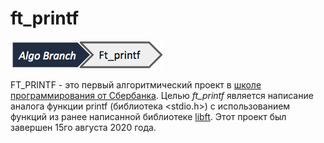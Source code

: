 # ft_printf

![alt text](https://github.com/eldaroid/pictures/blob/master/printf_algo.png)

FT_PRINTF - это первый алгоритмический проект в [школе программирования от Сбербанка](https://21-school.ru/). Целью *ft_printf* является написание аналога функции printf (библиотека <stdio.h>) с использованием функций из ранее написанной библиотеке [libft](https://github.com/eldaroid/libft-fgracefo). Этот проект был завершен 15го августа 2020 года. 

